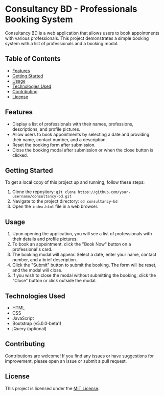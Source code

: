 # Consultancy BD - Professionals Booking System

Consultancy BD is a web application that allows users to book appointments with various professionals. This project demonstrates a simple booking system with a list of professionals and a booking modal.

## Table of Contents

- [Features](#features)
- [Getting Started](#getting-started)
- [Usage](#usage)
- [Technologies Used](#technologies-used)
- [Contributing](#contributing)
- [License](#license)

## Features

- Display a list of professionals with their names, professions, descriptions, and profile pictures.
- Allow users to book appointments by selecting a date and providing their name, contact number, and a description.
- Reset the booking form after submission.
- Close the booking modal after submission or when the close button is clicked.

## Getting Started

To get a local copy of this project up and running, follow these steps:

1. Clone the repository: `git clone https://github.com/your-username/consultancy-bd.git`
2. Navigate to the project directory: `cd consultancy-bd`
3. Open the `index.html` file in a web browser.

## Usage

1. Upon opening the application, you will see a list of professionals with their details and profile pictures.
2. To book an appointment, click the "Book Now" button on a professional's card.
3. The booking modal will appear. Select a date, enter your name, contact number, and a brief description.
4. Click the "Submit" button to submit the booking. The form will be reset, and the modal will close.
5. If you wish to close the modal without submitting the booking, click the "Close" button or click outside the modal.

## Technologies Used

- HTML
- CSS
- JavaScript
- Bootstrap (v5.0.0-beta1)
- jQuery (optional)

## Contributing

Contributions are welcome! If you find any issues or have suggestions for improvement, please open an issue or submit a pull request.

## License

This project is licensed under the [MIT License](LICENSE).
